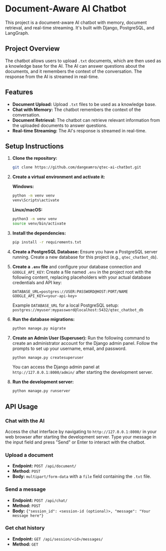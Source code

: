 # Document-Aware AI Chatbot

This project is a document-aware AI chatbot with memory, document retrieval, and real-time streaming. It's built with Django, PostgreSQL, and LangGraph.

## Project Overview

The chatbot allows users to upload `.txt` documents, which are then used as a knowledge base for the AI. The AI can answer questions about the documents, and it remembers the context of the conversation. The response from the AI is streamed in real-time.

## Features

-   **Document Upload:** Upload `.txt` files to be used as a knowledge base.
-   **Chat with Memory:** The chatbot remembers the context of the conversation.
-   **Document Retrieval:** The chatbot can retrieve relevant information from the uploaded documents to answer questions.
-   **Real-time Streaming:** The AI's response is streamed in real-time.

## Setup Instructions

1.  **Clone the repository:**
    ```bash
    git clone https://github.com/dangeamro/qtec-ai-chatbot.git
    ```
2.  **Create a virtual environment and activate it:**

    **Windows:**
    ```bash
    python -m venv venv
    venv\Scripts\activate
    ```
    **Linux/macOS:**
    ```bash
    python3 -m venv venv
    source venv/bin/activate
    ```
3.  **Install the dependencies:**
    ```bash
    pip install -r requirements.txt
    ```
4.  **Create a PostgreSQL Database:**
    Ensure you have a PostgreSQL server running. Create a new database for this project (e.g., `qtec_chatbot_db`).

5.  **Create a `.env` file** and configure your database connection and `GOOGLE_API_KEY`:
    Create a file named `.env` in the project root with the following content, replacing placeholders with your actual database credentials and API key:
    ```
    DATABASE_URL=postgres://USER:PASSWORD@HOST:PORT/NAME
    GOOGLE_API_KEY=<your-api-key>
    ```
    Example `DATABASE_URL` for a local PostgreSQL setup: `postgres://myuser:mypassword@localhost:5432/qtec_chatbot_db`

6.  **Run the database migrations:**
    ```bash
    python manage.py migrate
    ```
7.  **Create an Admin User (Superuser):**
    Run the following command to create an administrator account for the Django admin panel. Follow the prompts to set up your username, email, and password.
    ```bash
    python manage.py createsuperuser
    ```
    You can access the Django admin panel at `http://127.0.0.1:8000/admin/` after starting the development server.

8.  **Run the development server:**
    ```bash
    python manage.py runserver
    ```

## API Usage

### Chat with the AI

Access the chat interface by navigating to `http://127.0.0.1:8000/` in your web browser after starting the development server. Type your message in the input field and press "Send" or Enter to interact with the chatbot.

### Upload a document

-   **Endpoint:** `POST /api/document/`
-   **Method:** `POST`
-   **Body:** `multipart/form-data` with a `file` field containing the `.txt` file.

### Send a message

-   **Endpoint:** `POST /api/chat/`
-   **Method:** `POST`
-   **Body:** `{"session_id": <session-id (optional)>, "message": "Your message here"}`

### Get chat history

-   **Endpoint:** `GET /api/session/<id>/messages/`
-   **Method:** `GET`
